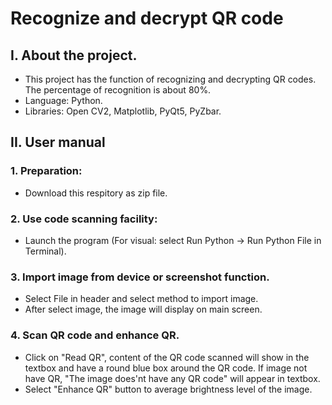 # Recognize and decrypt QR code
## I.  About the project.
- This project has the function of recognizing and decrypting QR codes. The percentage of recognition is about 80%.
- Language: Python.
- Libraries: Open CV2, Matplotlib, PyQt5, PyZbar.
  
## II. User manual

### 1. Preparation:
- Download this respitory as zip file.

### 2. Use code scanning facility:
- Launch the program (For visual: select Run Python -> Run Python File in Terminal).

### 3. Import image from device or screenshot function.
- Select File in header and select method to import image.
- After select image, the image will display on main screen.

### 4. Scan QR code and enhance QR.
- Click on "Read QR", content of the QR code scanned will show in the textbox and have a round blue box around the QR code. If image not have QR, "The image does'nt have any QR code" will appear in textbox.
- Select "Enhance QR" button to average brightness level of the image.
